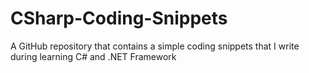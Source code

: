 # CSharp-Coding-Snippets
A GitHub repository that contains a simple coding snippets that I write during learning C# and .NET Framework
